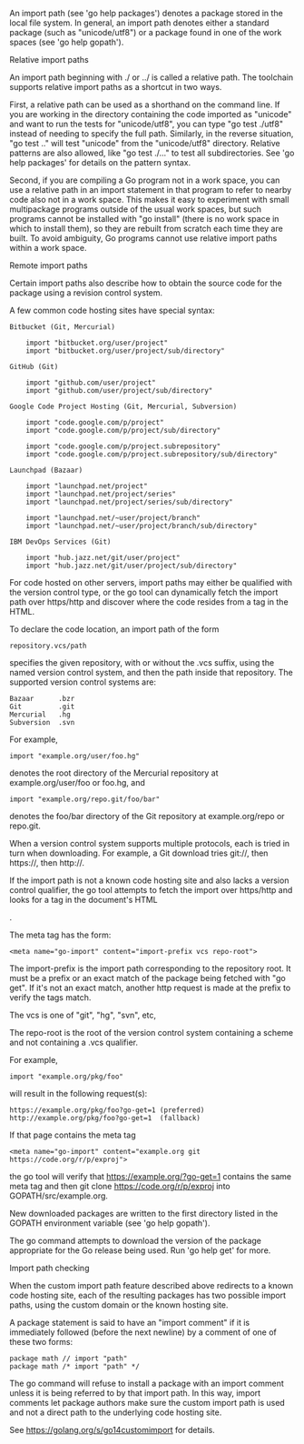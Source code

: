 An import path (see 'go help packages') denotes a package
stored in the local file system.  In general, an import path denotes
either a standard package (such as "unicode/utf8") or a package
found in one of the work spaces (see 'go help gopath').

Relative import paths

An import path beginning with ./ or ../ is called a relative path.
The toolchain supports relative import paths as a shortcut in two ways.

First, a relative path can be used as a shorthand on the command line.
If you are working in the directory containing the code imported as
"unicode" and want to run the tests for "unicode/utf8", you can type
"go test ./utf8" instead of needing to specify the full path.
Similarly, in the reverse situation, "go test .." will test "unicode" from
the "unicode/utf8" directory. Relative patterns are also allowed, like
"go test ./..." to test all subdirectories. See 'go help packages' for details
on the pattern syntax.

Second, if you are compiling a Go program not in a work space,
you can use a relative path in an import statement in that program
to refer to nearby code also not in a work space.
This makes it easy to experiment with small multipackage programs
outside of the usual work spaces, but such programs cannot be
installed with "go install" (there is no work space in which to install them),
so they are rebuilt from scratch each time they are built.
To avoid ambiguity, Go programs cannot use relative import paths
within a work space.

Remote import paths

Certain import paths also
describe how to obtain the source code for the package using
a revision control system.

A few common code hosting sites have special syntax:

	Bitbucket (Git, Mercurial)

		import "bitbucket.org/user/project"
		import "bitbucket.org/user/project/sub/directory"

	GitHub (Git)

		import "github.com/user/project"
		import "github.com/user/project/sub/directory"

	Google Code Project Hosting (Git, Mercurial, Subversion)

		import "code.google.com/p/project"
		import "code.google.com/p/project/sub/directory"

		import "code.google.com/p/project.subrepository"
		import "code.google.com/p/project.subrepository/sub/directory"

	Launchpad (Bazaar)

		import "launchpad.net/project"
		import "launchpad.net/project/series"
		import "launchpad.net/project/series/sub/directory"

		import "launchpad.net/~user/project/branch"
		import "launchpad.net/~user/project/branch/sub/directory"

	IBM DevOps Services (Git)

		import "hub.jazz.net/git/user/project"
		import "hub.jazz.net/git/user/project/sub/directory"

For code hosted on other servers, import paths may either be qualified
with the version control type, or the go tool can dynamically fetch
the import path over https/http and discover where the code resides
from a <meta> tag in the HTML.

To declare the code location, an import path of the form

	repository.vcs/path

specifies the given repository, with or without the .vcs suffix,
using the named version control system, and then the path inside
that repository.  The supported version control systems are:

	Bazaar      .bzr
	Git         .git
	Mercurial   .hg
	Subversion  .svn

For example,

	import "example.org/user/foo.hg"

denotes the root directory of the Mercurial repository at
example.org/user/foo or foo.hg, and

	import "example.org/repo.git/foo/bar"

denotes the foo/bar directory of the Git repository at
example.org/repo or repo.git.

When a version control system supports multiple protocols,
each is tried in turn when downloading.  For example, a Git
download tries git://, then https://, then http://.

If the import path is not a known code hosting site and also lacks a
version control qualifier, the go tool attempts to fetch the import
over https/http and looks for a <meta> tag in the document's HTML
<head>.

The meta tag has the form:

	<meta name="go-import" content="import-prefix vcs repo-root">

The import-prefix is the import path corresponding to the repository
root. It must be a prefix or an exact match of the package being
fetched with "go get". If it's not an exact match, another http
request is made at the prefix to verify the <meta> tags match.

The vcs is one of "git", "hg", "svn", etc,

The repo-root is the root of the version control system
containing a scheme and not containing a .vcs qualifier.

For example,

	import "example.org/pkg/foo"

will result in the following request(s):

	https://example.org/pkg/foo?go-get=1 (preferred)
	http://example.org/pkg/foo?go-get=1  (fallback)

If that page contains the meta tag

	<meta name="go-import" content="example.org git https://code.org/r/p/exproj">

the go tool will verify that https://example.org/?go-get=1 contains the
same meta tag and then git clone https://code.org/r/p/exproj into
GOPATH/src/example.org.

New downloaded packages are written to the first directory
listed in the GOPATH environment variable (see 'go help gopath').

The go command attempts to download the version of the
package appropriate for the Go release being used.
Run 'go help get' for more.

Import path checking

When the custom import path feature described above redirects to a
known code hosting site, each of the resulting packages has two possible
import paths, using the custom domain or the known hosting site.

A package statement is said to have an "import comment" if it is immediately
followed (before the next newline) by a comment of one of these two forms:

	package math // import "path"
	package math /* import "path" */

The go command will refuse to install a package with an import comment
unless it is being referred to by that import path. In this way, import comments
let package authors make sure the custom import path is used and not a
direct path to the underlying code hosting site.

See https://golang.org/s/go14customimport for details.

